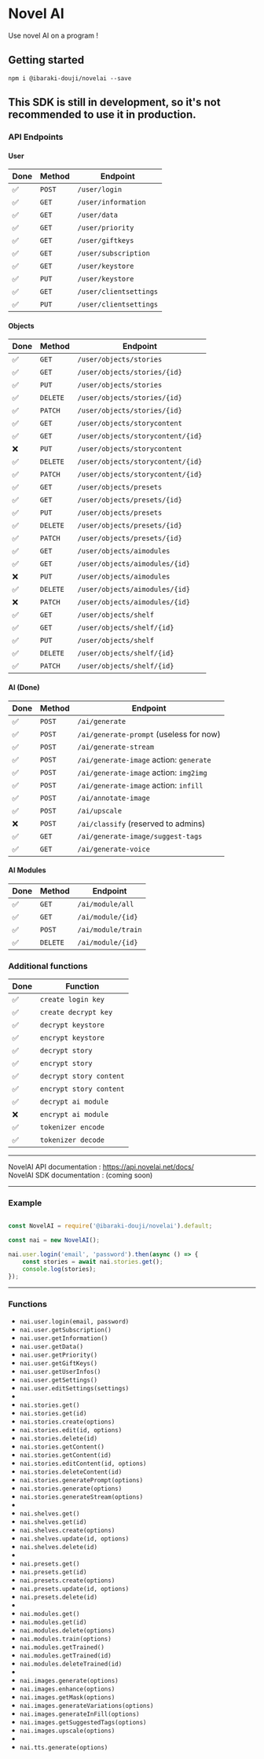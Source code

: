 # Novel AI
Use novel AI on a program !

## Getting started
`npm i @ibaraki-douji/novelai --save`

## This SDK is still in development, so it's not recommended to use it in production.

### API Endpoints
#### User
| Done | Method | Endpoint |
| --- | --- | --- |
| ✅ | `POST` | `/user/login` |
| ✅ | `GET` | `/user/information` |
| ✅ | `GET` | `/user/data` |
| ✅ | `GET` | `/user/priority` |
| ✅ | `GET` | `/user/giftkeys` |
| ✅ | `GET` | `/user/subscription` |
| ✅ | `GET` | `/user/keystore` |
| ✅ | `PUT` | `/user/keystore` |
| ✅ | `GET` | `/user/clientsettings` |
| ✅ | `PUT` | `/user/clientsettings` |

#### Objects
| Done | Method | Endpoint |
| --- | --- | --- |
| ✅ | `GET` | `/user/objects/stories` |
| ✅ | `GET` | `/user/objects/stories/{id}` |
| ✅ | `PUT` | `/user/objects/stories` |
| ✅ | `DELETE` | `/user/objects/stories/{id}` |
| ✅ | `PATCH` | `/user/objects/stories/{id}` |
| ✅ | `GET` | `/user/objects/storycontent` |
| ✅ | `GET` | `/user/objects/storycontent/{id}` |
| ❌ | `PUT` | `/user/objects/storycontent` |
| ✅ | `DELETE` | `/user/objects/storycontent/{id}` |
| ✅ | `PATCH` | `/user/objects/storycontent/{id}` |
| ✅ | `GET` | `/user/objects/presets` |
| ✅ | `GET` | `/user/objects/presets/{id}` |
| ✅ | `PUT` | `/user/objects/presets` |
| ✅ | `DELETE` | `/user/objects/presets/{id}` |
| ✅ | `PATCH` | `/user/objects/presets/{id}` |
| ✅ | `GET` | `/user/objects/aimodules` |
| ✅ | `GET` | `/user/objects/aimodules/{id}` |
| ❌ | `PUT` | `/user/objects/aimodules` |
| ✅ | `DELETE` | `/user/objects/aimodules/{id}` |
| ❌ | `PATCH` | `/user/objects/aimodules/{id}` |
| ✅ | `GET` | `/user/objects/shelf` |
| ✅ | `GET` | `/user/objects/shelf/{id}` |
| ✅ | `PUT` | `/user/objects/shelf` |
| ✅ | `DELETE` | `/user/objects/shelf/{id}` |
| ✅ | `PATCH` | `/user/objects/shelf/{id}` |

#### AI (Done)
| Done | Method | Endpoint |
| --- | --- | --- |
| ✅ | `POST` | `/ai/generate` |
| ✅ | `POST` | `/ai/generate-prompt` (useless for now) |
| ✅ | `POST` | `/ai/generate-stream` |
| ✅ | `POST` | `/ai/generate-image` action: `generate` |
| ✅ | `POST` | `/ai/generate-image` action: `img2img` |
| ✅ | `POST` | `/ai/generate-image` action: `infill` |
| ✅ | `POST` | `/ai/annotate-image` |
| ✅ | `POST` | `/ai/upscale` |
| ❌ | `POST` | `/ai/classify` (reserved to admins) |
| ✅ | `GET` | `/ai/generate-image/suggest-tags` |
| ✅ | `GET` | `/ai/generate-voice` |

#### AI Modules
| Done | Method | Endpoint |
| --- | --- | --- |
| ✅ | `GET` | `/ai/module/all` |
| ✅ | `GET` | `/ai/module/{id}` |
| ✅ | `POST` | `/ai/module/train` |
| ✅ | `DELETE` | `/ai/module/{id}` |

### Additional functions
| Done | Function |
| --- | --- |
| ✅ | `create login key` |
| ✅ | `create decrypt key` |
| ✅ | `decrypt keystore` |
| ✅ | `encrypt keystore` |
| ✅ | `decrypt story` |
| ✅ | `encrypt story` |
| ✅ | `decrypt story content` |
| ✅ | `encrypt story content` |
| ✅ | `decrypt ai module` |
| ❌ | `encrypt ai module` |
| ✅ | `tokenizer encode` |
| ✅ | `tokenizer decode` |
-------------------

NovelAI API documentation : https://api.novelai.net/docs/   
NovelAI SDK documentation : (coming soon)

-------------------

### Example
```js

const NovelAI = require('@ibaraki-douji/novelai').default;

const nai = new NovelAI();

nai.user.login('email', 'password').then(async () => {
    const stories = await nai.stories.get();
    console.log(stories);
});

```

-------------------

### Functions
- `nai.user.login(email, password)`
- `nai.user.getSubscription()`
- `nai.user.getInformation()`
- `nai.user.getData()`
- `nai.user.getPriority()`
- `nai.user.getGiftKeys()`
- `nai.user.getUserInfos()`
- `nai.user.getSettings()`
- `nai.user.editSettings(settings)`
-
- `nai.stories.get()`
- `nai.stories.get(id)`
- `nai.stories.create(options)`
- `nai.stories.edit(id, options)`
- `nai.stories.delete(id)`
- `nai.stories.getContent()`
- `nai.stories.getContent(id)`
- `nai.stories.editContent(id, options)`
- `nai.stories.deleteContent(id)`
- `nai.stories.generatePrompt(options)`
- `nai.stories.generate(options)`
- `nai.stories.generateStream(options)`
-
- `nai.shelves.get()`
- `nai.shelves.get(id)`
- `nai.shelves.create(options)`
- `nai.shelves.update(id, options)`
- `nai.shelves.delete(id)`
-
- `nai.presets.get()`
- `nai.presets.get(id)`
- `nai.presets.create(options)`
- `nai.presets.update(id, options)`
- `nai.presets.delete(id)`
-
- `nai.modules.get()`
- `nai.modules.get(id)`
- `nai.modules.delete(options)`
- `nai.modules.train(options)`
- `nai.modules.getTrained()`
- `nai.modules.getTrained(id)`
- `nai.modules.deleteTrained(id)`
-
- `nai.images.generate(options)`
- `nai.images.enhance(options)`
- `nai.images.getMask(options)`
- `nai.images.generateVariations(options)`
- `nai.images.generateInFill(options)`
- `nai.images.getSuggestedTags(options)`
- `nai.images.upscale(options)`
-
- `nai.tts.generate(options)`